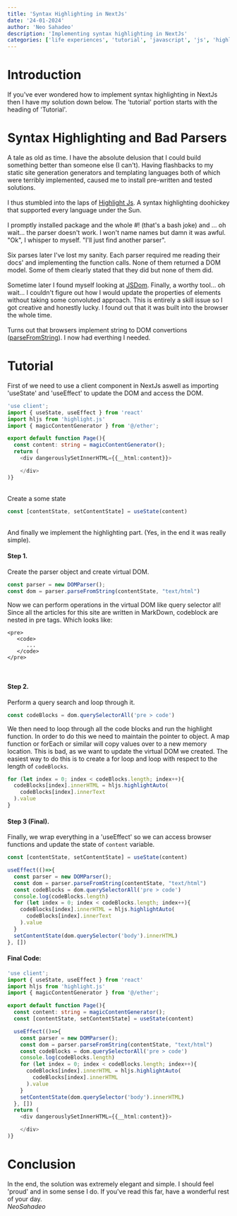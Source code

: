 ```yaml
---
title: 'Syntax Highlighting in NextJs'
date: '24-01-2024'
author: 'Neo Sahadeo'
description: 'Implementing syntax highlighting in NextJs'
categories: ['life experiences', 'tutorial', 'javascript', 'js', 'highlightjs', 'syntax highlighting', 'nextjs']
---
```


# Introduction
If you've ever wondered how to implement syntax highlighting in NextJs then I have  my solution down below. The 'tutorial' portion starts with the heading of 'Tutorial'.

# Syntax Highlighting and Bad Parsers
A tale as old as time. I have the absolute delusion that I could build something better than someone else (I can't). Having flashbacks to my static site generation generators and templating languages both of which were terribly implemented, caused me to install pre-written and tested solutions. 
<br>
<br>
I thus stumbled into the laps of <a href="https://highlightjs.org/" style="text-decoration: underline">Highlight Js</a>. A syntax highlighting doohickey that supported every language under the Sun.
<br >
<br>
I promptly installed package and the whole #! (that's a bash joke) and ... oh wait... the parser doesn't work. I won't name names but damn it was awful. "Ok", I whisper to myself. "I'll just find another parser".
<br>
<br>
Six parses later I've lost my sanity. Each parser required me reading their docs' and implementing the function calls. None of them returned a DOM model. Some of them clearly stated that they did but none of them did.
<br>
<br>
Sometime later I found myself looking at <a href="https://github.com/jsdom/jsdom" style="text-decoration: underline">JSDom</a>. Finally, a worthy tool... oh wait... I couldn't figure out how I would update the properties of elements without taking some convoluted approach. This is entirely a skill issue so I got creative and honestly lucky. I found out that it was built into the browser the whole time.
<br>
<br>
Turns out that browsers implement string to DOM convertions (<a href="https://developer.mozilla.org/en-US/docs/Web/API/DOMParser/parseFromString" style="text-decoration:underline">parseFromString</a>). I now had everthing I needed.
# Tutorial
First of we need to use a client component in NextJs aswell as importing 'useState' and 'useEffect' to update the DOM and access the DOM.
```typescript
'use client';
import { useState, useEffect } from 'react'
import hljs from 'highlight.js'
import { magicContentGenerator } from '@/ether';

export default function Page(){
  const content: string = magicContentGenerator();
  return (
    <div dangerouslySetInnerHTML={{__html:content}}>

    </div>
)}
```
<br>
Create a some state

```typescript
const [contentState, setContentState] = useState(content)
```

<br>
And finally we implement the highlighting part. (Yes, in the end it was really simple).

#### Step 1.
Create the parser object and create virtual DOM.

```typescript
const parser = new DOMParser();
const dom = parser.parseFromString(contentState, "text/html")
```
Now we can perform operations in the virtual DOM like query selector all!
<br>
Since all the articles for this site are written in  MarkDown, codeblock are nested in pre tags. Which looks like:

```
<pre>
   <code>
      ...
   </code>
</pre>
```

<br>

#### Step 2.
Perform a query search and loop through it.

```typescript
const codeBlocks = dom.querySelectorAll('pre > code')
```

We then need to loop through all the code blocks and run the highlight function. In order to do this we need to maintain the pointer to object. A map function or forEach or similar will copy values over to a new memory location. This is bad, as we want to update the virtual DOM we created. The easiest way to do this is to create a for loop and loop with respect to the length of `codeBlocks`.


```typescript
for (let index = 0; index < codeBlocks.length; index++){
  codeBlocks[index].innerHTML = hljs.highlightAuto(
    codeBlocks[index].innerText
  ).value
}
```

#### Step 3 (Final).
Finally, we wrap everything in a 'useEffect' so we can access browser functions and update the state of `content` variable.

```typescript
const [contentState, setContentState] = useState(content)

useEffect(()=>{
  const parser = new DOMParser();
  const dom = parser.parseFromString(contentState, "text/html")
  const codeBlocks = dom.querySelectorAll('pre > code')
  console.log(codeBlocks.length)
  for (let index = 0; index < codeBlocks.length; index++){
    codeBlocks[index].innerHTML = hljs.highlightAuto(
      codeBlocks[index].innerText
    ).value
  }
  setContentState(dom.querySelector('body').innerHTML)
}, [])

```

#### Final Code:

```typescript
'use client';
import { useState, useEffect } from 'react'
import hljs from 'highlight.js'
import { magicContentGenerator } from '@/ether';

export default function Page(){
  const content: string = magicContentGenerator();
  const [contentState, setContentState] = useState(content)

  useEffect(()=>{
    const parser = new DOMParser();
    const dom = parser.parseFromString(contentState, "text/html")
    const codeBlocks = dom.querySelectorAll('pre > code')
    console.log(codeBlocks.length)
    for (let index = 0; index < codeBlocks.length; index++){
      codeBlocks[index].innerHTML = hljs.highlightAuto(
        codeBlocks[index].innerHTML
      ).value
    }
    setContentState(dom.querySelector('body').innerHTML)
  }, [])
  return (
    <div dangerouslySetInnerHTML={{__html:content}}>

    </div>
)}
```

# Conclusion
In the end, the solution was extremely elegant and simple. I should feel 'proud' and in some sense I do. If you've read this far, have a wonderful rest of your day.
<br>
_NeoSahadeo_
